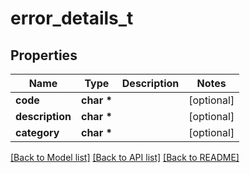 # error_details_t

## Properties
Name | Type | Description | Notes
------------ | ------------- | ------------- | -------------
**code** | **char \*** |  | [optional] 
**description** | **char \*** |  | [optional] 
**category** | **char \*** |  | [optional] 

[[Back to Model list]](../README.md#documentation-for-models) [[Back to API list]](../README.md#documentation-for-api-endpoints) [[Back to README]](../README.md)


